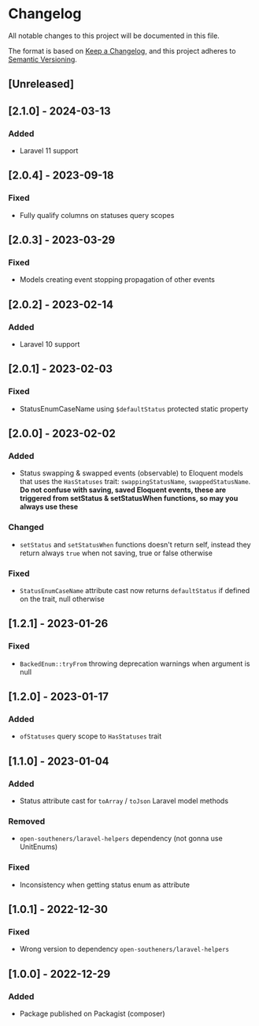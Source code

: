 # Changelog

All notable changes to this project will be documented in this file.

The format is based on [Keep a Changelog](https://keepachangelog.com/en/1.0.0/),
and this project adheres to [Semantic Versioning](https://semver.org/spec/v2.0.0.html).

## [Unreleased]

## [2.1.0] - 2024-03-13

### Added

- Laravel 11 support

## [2.0.4] - 2023-09-18

### Fixed

- Fully qualify columns on statuses query scopes

## [2.0.3] - 2023-03-29

### Fixed

- Models creating event stopping propagation of other events

## [2.0.2] - 2023-02-14

### Added

- Laravel 10 support

## [2.0.1] - 2023-02-03

### Fixed

- StatusEnumCaseName using `$defaultStatus` protected static property

## [2.0.0] - 2023-02-02

### Added

- Status swapping & swapped events (observable) to Eloquent models that uses the `HasStatuses` trait: `swappingStatusName`, `swappedStatusName`. **Do not confuse with saving, saved Eloquent events, these are triggered from setStatus & setStatusWhen functions, so may you always use these**

### Changed

- `setStatus` and `setStatusWhen` functions doesn't return self, instead they return always `true` when not saving, true or false otherwise

### Fixed

- `StatusEnumCaseName` attribute cast now returns `defaultStatus` if defined on the trait, null otherwise

## [1.2.1] - 2023-01-26

### Fixed

- `BackedEnum::tryFrom` throwing deprecation warnings when argument is null

## [1.2.0] - 2023-01-17

### Added

- `ofStatuses` query scope to `HasStatuses` trait

## [1.1.0] - 2023-01-04

### Added

- Status attribute cast for `toArray` / `toJson` Laravel model methods

### Removed

- `open-southeners/laravel-helpers` dependency (not gonna use UnitEnums)

### Fixed

- Inconsistency when getting status enum as attribute

## [1.0.1] - 2022-12-30

### Fixed

- Wrong version to dependency `open-southeners/laravel-helpers`

## [1.0.0] - 2022-12-29

### Added

- Package published on Packagist (composer)
